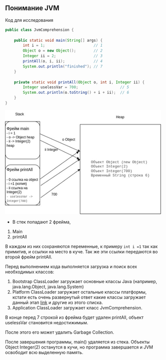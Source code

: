 ## Понимание JVM

Код для исследования

```java
public class JvmComprehension {

    public static void main(String[] args) {
        int i = 1;                      // 1
        Object o = new Object();        // 2
        Integer ii = 2;                 // 3
        printAll(o, i, ii);             // 4
        System.out.println("finished"); // 7
    }

    private static void printAll(Object o, int i, Integer ii) {
        Integer uselessVar = 700;                   // 5
        System.out.println(o.toString() + i + ii);  // 6
    }
}

```

![рисунок](ris1.jpg)

* В стек попадают 2 фрейма, 
1) Main
2) printAll

В каждом из них сохраняются переменные, к примеру `int i =1` так как примитив, и ссылки на место в куче. Так же эти ссылки передаются во второй фрейм printAll.

Перед выполнением кода выполняется загрузка и поиск всех необходимых классов:
1) Bootstrap ClassLoader загружает основные классы Java (например, java.lang.Object, java.lang.System)
2) Platform ClassLoader загружает остальные классы платформы, кстати есть очень развернутый ответ какие классы загружает данный этап [link](https://stackoverflow.com/questions/76699669/which-exact-classes-are-loaded-by-platform-classloader) и другие из этого списка.
3) Application ClassLoader загружает класс JvmComprehension.

В конце перед 7 строкой из фрейма будет удален printAll, объект uselessVar становится недостижимым. 

После этого его может удалить Garbage Collection.

После завершения программы, main() удаляется из стека. Объекты Object Integer(2) останутся в кучи, но программа завершается и JVM освободит всю выделенную память.
